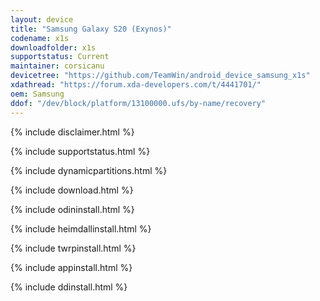 ```yaml
---
layout: device
title: "Samsung Galaxy S20 (Exynos)"
codename: x1s
downloadfolder: x1s
supportstatus: Current
maintainer: corsicanu
devicetree: "https://github.com/TeamWin/android_device_samsung_x1s"
xdathread: "https://forum.xda-developers.com/t/4441701/"
oem: Samsung
ddof: "/dev/block/platform/13100000.ufs/by-name/recovery"
---
```


{% include disclaimer.html %}

{% include supportstatus.html %}

{% include dynamicpartitions.html %}

{% include download.html %}

{% include odininstall.html %}

{% include heimdallinstall.html %}

{% include twrpinstall.html %}

{% include appinstall.html %}

{% include ddinstall.html %}
